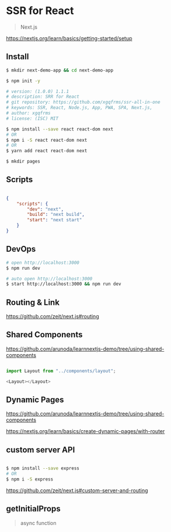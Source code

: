 # SSR for React

> Next.js

https://nextjs.org/learn/basics/getting-started/setup

## Install

```sh
$ mkdir next-demo-app && cd next-demo-app

$ npm init -y

# version: (1.0.0) 1.1.1
# description: SRR for React
# git repository: https://github.com/xgqfrms/ssr-all-in-one
# keywords: SSR, React, Node.js, App, PWA, SPA, Next.js,
# author: xgqfrms
# license: (ISC) MIT

$ npm install --save react react-dom next
# OR
$ npm i -S react react-dom next
# OR
$ yarn add react react-dom next

$ mkdir pages

```
## Scripts

```json

{
    "scripts": {
        "dev": "next",
        "build": "next build",
        "start": "next start"
    }
}

```

## DevOps

```sh
# open http://localhost:3000
$ npm run dev

# auto open http://localhost:3000
$ start http://localhost:3000 && npm run dev

```

## Routing & Link

https://github.com/zeit/next.js#routing


## Shared Components

https://github.com/arunoda/learnnextjs-demo/tree/using-shared-components

```js

import Layout from "../components/layout";

<Layout></Layout>

```

## Dynamic Pages

https://github.com/arunoda/learnnextjs-demo/tree/using-shared-components

https://nextjs.org/learn/basics/create-dynamic-pages/with-router

## custom server API


```sh

$ npm install --save express
# OR
$ npm i -S express

```

https://github.com/zeit/next.js#custom-server-and-routing

## getInitialProps

> async function



